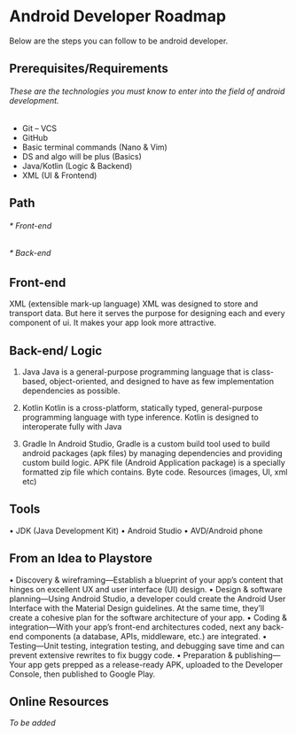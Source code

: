 # Android Developer Roadmap

Below are the steps you can follow to be android developer.

## Prerequisites/Requirements

###### These are the technologies you must know to enter into the field of android development.
* Git – VCS
* GitHub
*	Basic terminal commands (Nano & Vim)
*	DS and algo will be plus (Basics)
*	Java/Kotlin (Logic & Backend)
*	XML (UI & Frontend)

## Path

###### * Front-end
###### * Back-end

## Front-end

XML (extensible mark-up language)
XML was designed to store and transport data. But here it serves the purpose for designing each and every component of ui. It makes your app look more attractive.


## Back-end/ Logic

1.	Java
Java is a general-purpose programming language that is class-based, object-oriented, and designed to have as few implementation dependencies as possible.

2.	Kotlin
Kotlin is a cross-platform, statically typed, general-purpose programming language with type inference. Kotlin is designed to interoperate fully with Java
3.	Gradle
In Android Studio, Gradle is a custom build tool used to build android packages (apk files) by managing dependencies and providing custom build logic. APK file (Android Application package) is a specially formatted zip file which contains. Byte code. Resources (images, UI, xml etc)


## Tools
•	JDK (Java Development Kit)
•	Android Studio
•	AVD/Android phone



## From an Idea to Playstore
•	Discovery & wireframing—Establish a blueprint of your app’s content that hinges on excellent UX and user interface (UI) design.
•	Design & software planning—Using Android Studio, a developer could create the Android User Interface with the Material Design guidelines. At the same time, they’ll create a cohesive plan for the software architecture of your app.
•	Coding & integration—With your app’s front-end architectures coded, next any back-end components (a database, APIs, middleware, etc.) are integrated.
•	Testing—Unit testing, integration testing, and debugging save time and can prevent extensive rewrites to fix buggy code.
•	Preparation & publishing—Your app gets prepped as a release-ready APK, uploaded to the Developer Console, then published to Google Play.

## Online Resources
_To be added_







